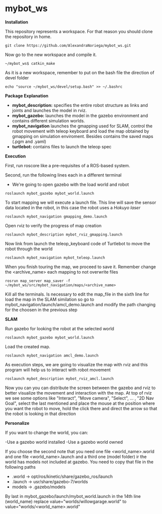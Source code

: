 # mybot_ws

**Installation**

This repository represents a workspace. For that reason you should clone the repository in home.

``
git clone https://github.com/AlexandraNoriega/mybot_ws.git
``

Now go to the new workspace and compile it.

``
~/mybot_ws$ catkin_make
``

As it is a new workspace, remember to put on the bash file the direction of devel folder

``
echo "source ~/mybot_ws/devel/setup.bash" >> ~/.bashrc
``

**Package Explanation**

- **mybot_description:** specifies the entire robot structure as links and joints and launches the model in rviz.
- **mybot_gazebo:** launches the model in the gazebo environment and contains different simulation worlds.
- **mybot_navigation** launches the gmapping used for SLAM, control the robot movement with teleop keyboard and load the map obtained by gmapping on simulation enviroment. Besides contains the saved maps (.pgm and .yaml)
- **turtlebot:** contains files to launch the teleop spec

**Execution**

First, run roscore like a pre-requisites of a ROS-based system.

Second, run the following lines each in a different terminal

- We're going to open gazebo with the load world and robot

``
roslaunch mybot_gazebo mybot_world.launch 
``

To start mapping we will execute a launch file. This line will save the sensor data located in the robot, in this case the robot uses a *Hokuyo laser* 

``
roslaunch mybot_navigation gmapping_demo.launch
``

Open rviz to verify the progress of map creation

``
roslaunch mybot_description mybot_rviz_gmapping.launch
``

Now link from launch the teleop_keyboard code of Turtlebot to move the robot through the world

``
roslaunch mybot_navigation mybot_teleop.launch
``

When you finish touring the map, we proceed to save it. Remember change the <archive_name> each mapping to not overwrite files

``
rosrun map_server map_saver -f ~/mybot_ws/src/mybot_navigation/maps/<archive_name>
``

Kill all the terminals. Is necessary to edit the map_file in the sixth line for load the map in the SLAM similation so go to mybot_navigation/launch/amcl_demo.launch and modify the path changing for the choosen in the previous step

**SLAM**

Run gazebo for looking the robot at the selected world

``
roslaunch mybot_gazebo mybot_world.launch 
``

Load the created map.

``
roslaunch mybot_navigation amcl_demo.launch 
``

As execution steps, we are going to visualize the map with rviz and this program will help us to interact with robot movement

``
roslaunch mybot_description mybot_rviz_amcl.launch
``

Now you can you can distribute the screen between the gazebo and rviz to better visualize the movement and interaction with the map. At top of rviz we see some options like "Interact", "Move camera", "Select", ... , "2D Nav Goal", select the last mentioned and place the mouse at the position where you want the robot to move, hold the click there and direct the arrow so that the robot is looking in that direction

**Personalize**

If you want to change the world, you can:

-Use a gazebo world installed 
-Use a gazebo world owned

If you choose the second note that you need one file <world_name>.world and one file <world_name>.launch and a third one (model folder) ir the world has models not included at gazebo. You need to copy that file in the following paths

- .world -> opt/ros/kinetic/share/gazebo_ros/launch
- .launch -> usr/share/gazebo-7/worlds
- models -> .gazebo/models

By last in mybot_gazebo/launch/mybot_world.launch in the 14th line (world_name) replace value="worlds/willowgarage.world" to value="worlds/<world_name>.world"
